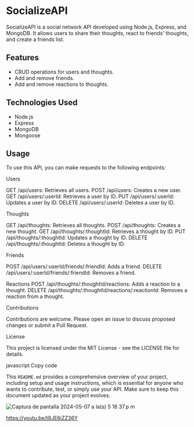 # SocializeAPI

SocializeAPI is a social network API developed using Node.js, Express, and MongoDB. It allows users to share their thoughts, react to friends' thoughts, and create a friends list.

## Features

- CRUD operations for users and thoughts.
- Add and remove friends.
- Add and remove reactions to thoughts.

## Technologies Used

- Node.js
- Express
- MongoDB
- Mongoose

## Usage

To use this API, you can make requests to the following endpoints:

Users

GET /api/users: Retrieves all users.
POST /api/users: Creates a new user.
GET /api/users/:userId: Retrieves a user by ID.
PUT /api/users/:userId: Updates a user by ID.
DELETE /api/users/:userId: Deletes a user by ID.

Thoughts

GET /api/thoughts: Retrieves all thoughts.
POST /api/thoughts: Creates a new thought.
GET /api/thoughts/:thoughtId: Retrieves a thought by ID.
PUT /api/thoughts/:thoughtId: Updates a thought by ID.
DELETE /api/thoughts/:thoughtId: Deletes a thought by ID.

Friends

POST /api/users/:userId/friends/:friendId: Adds a friend.
DELETE /api/users/:userId/friends/:friendId: Removes a friend.

Reactions
POST /api/thoughts/:thoughtId/reactions: Adds a reaction to a thought.
DELETE /api/thoughts/:thoughtId/reactions/:reactionId: Removes a reaction from a thought.

Contributions

Contributions are welcome. Please open an issue to discuss proposed changes or submit a Pull Request.

License

This project is licensed under the MIT License - see the LICENSE file for details.

javascript
Copy code

This `README.md` provides a comprehensive overview of your project, including setup and usage instructions, which is essential for anyone who wants to contribute, test, or simply use your API. Make sure to keep this document updated as your project evolves.

![Captura de pantalla 2024-05-07 a la(s) 5 16 37 p m](https://github.com/MartinVF12/SocializeAPI/assets/152545821/7e127dd1-ebcc-4449-8b6c-fb45289b80be)
 
https://youtu.be/t8JE6iZZ36Y 